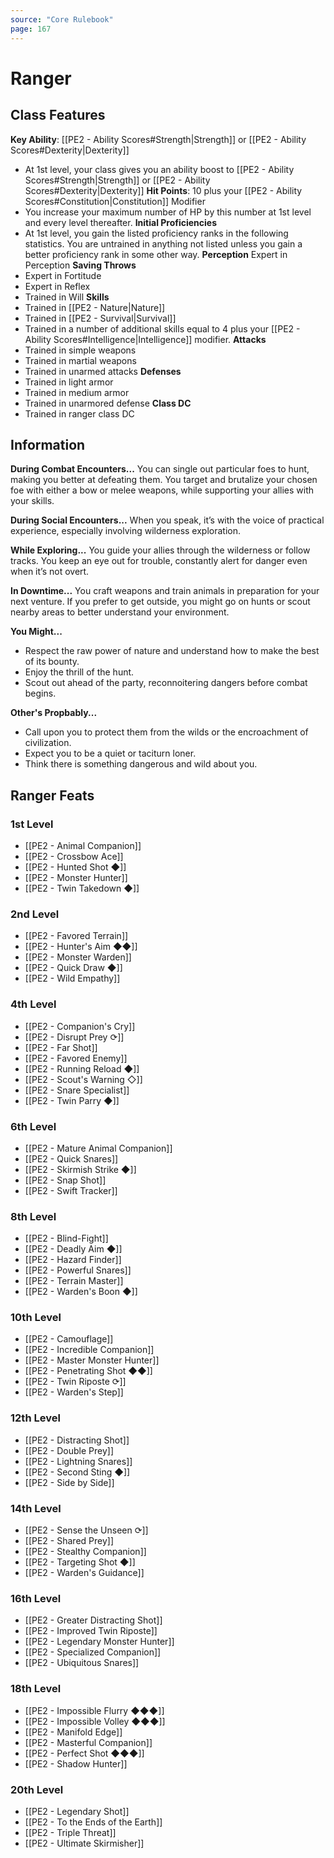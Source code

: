 ```yaml
---
source: "Core Rulebook"
page: 167
---
```

# Ranger
## Class Features
**Key Ability**: [[PE2 - Ability Scores#Strength|Strength]] or [[PE2 - Ability Scores#Dexterity|Dexterity]]
- At 1st level, your class gives you an ability boost to [[PE2 - Ability Scores#Strength|Strength]] or [[PE2 - Ability Scores#Dexterity|Dexterity]]
**Hit Points**: 10 plus your [[PE2 - Ability Scores#Constitution|Constitution]] Modifier
- You increase your maximum number of HP by this number at 1st level and every level thereafter.
**Initial Proficiencies**
- At 1st level, you gain the listed proficiency ranks in the following statistics. You are untrained in anything not listed unless you gain a better proficiency rank in some other way.
**Perception** Expert in Perception
**Saving Throws**
- Expert in Fortitude
- Expert in Reflex
- Trained in Will
**Skills**
- Trained in [[PE2 - Nature|Nature]]
- Trained in [[PE2 - Survival|Survival]]
- Trained in a number of additional skills equal to 4 plus your [[PE2 - Ability Scores#Intelligence|Intelligence]] modifier.
**Attacks**
- Trained in simple weapons
- Trained in martial weapons
- Trained in unarmed attacks
**Defenses**
- Trained in light armor
- Trained in medium armor
- Trained in unarmored defense
**Class DC**
- Trained in ranger class DC

## Information
**During Combat Encounters...**
You can single out particular foes to hunt, making you better at defeating them. You target and brutalize your chosen foe with either a bow or melee weapons, while supporting your allies with your skills.

**During Social Encounters...**
When you speak, it’s with the voice of practical experience, especially involving wilderness exploration.

**While Exploring...**
You guide your allies through the wilderness or follow tracks. You keep an eye out for trouble, constantly alert for danger even when it’s not overt.

**In Downtime...**
You craft weapons and train animals in preparation for your next venture. If you prefer to get outside, you might go on hunts or scout nearby areas to better understand your environment.

**You Might...**
- Respect the raw power of nature and understand how to make the best of its bounty.
- Enjoy the thrill of the hunt.
- Scout out ahead of the party, reconnoitering dangers before combat begins.

**Other's Propbably...**
- Call upon you to protect them from the wilds or the encroachment of civilization.
- Expect you to be a quiet or taciturn loner.
- Think there is something dangerous and wild about you.

## Ranger Feats
### 1st Level
- [[PE2 - Animal Companion]]
- [[PE2 - Crossbow Ace]]
- [[PE2 - Hunted Shot ◆]]
- [[PE2 - Monster Hunter]]
- [[PE2 - Twin Takedown ◆]]

### 2nd Level
- [[PE2 - Favored Terrain]]
- [[PE2 - Hunter's Aim ◆◆]]
- [[PE2 - Monster Warden]]
- [[PE2 - Quick Draw ◆]]
- [[PE2 - Wild Empathy]]

### 4th Level
- [[PE2 - Companion's Cry]]
- [[PE2 - Disrupt Prey ⟳]]
- [[PE2 - Far Shot]]
- [[PE2 - Favored Enemy]]
- [[PE2 - Running Reload ◆]]
- [[PE2 - Scout's Warning ◇]]
- [[PE2 - Snare Specialist]]
- [[PE2 - Twin Parry ◆]]

### 6th Level
- [[PE2 - Mature Animal Companion]]
- [[PE2 - Quick Snares]]
- [[PE2 - Skirmish Strike ◆]]
- [[PE2 - Snap Shot]]
- [[PE2 - Swift Tracker]]

### 8th Level
- [[PE2 - Blind-Fight]]
- [[PE2 - Deadly Aim ◆]]
- [[PE2 - Hazard Finder]]
- [[PE2 - Powerful Snares]]
- [[PE2 - Terrain Master]]
- [[PE2 - Warden's Boon ◆]]

### 10th Level
- [[PE2 - Camouflage]]
- [[PE2 - Incredible Companion]]
- [[PE2 - Master Monster Hunter]]
- [[PE2 - Penetrating Shot ◆◆]]
- [[PE2 - Twin Riposte ⟳]]
- [[PE2 - Warden's Step]]

### 12th Level
- [[PE2 - Distracting Shot]]
- [[PE2 - Double Prey]]
- [[PE2 - Lightning Snares]]
- [[PE2 - Second Sting ◆]]
- [[PE2 - Side by Side]]

### 14th Level
- [[PE2 - Sense the Unseen ⟳]]
- [[PE2 - Shared Prey]]
- [[PE2 - Stealthy Companion]]
- [[PE2 - Targeting Shot ◆]]
- [[PE2 - Warden's Guidance]]

### 16th Level
- [[PE2 - Greater Distracting Shot]]
- [[PE2 - Improved Twin Riposte]]
- [[PE2 - Legendary Monster Hunter]]
- [[PE2 - Specialized Companion]]
- [[PE2 - Ubiquitous Snares]]

### 18th Level
- [[PE2 - Impossible Flurry ◆◆◆]]
- [[PE2 - Impossible Volley ◆◆◆]]
- [[PE2 - Manifold Edge]]
- [[PE2 - Masterful Companion]]
- [[PE2 - Perfect Shot ◆◆◆]]
- [[PE2 - Shadow Hunter]]

### 20th Level
- [[PE2 - Legendary Shot]]
- [[PE2 - To the Ends of the Earth]]
- [[PE2 - Triple Threat]]
- [[PE2 - Ultimate Skirmisher]]